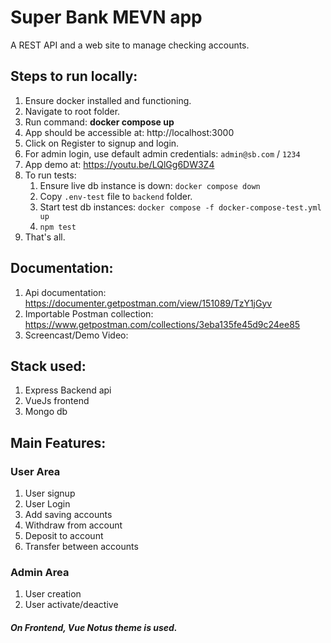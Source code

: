 # Super Bank MEVN app

A REST API and a web site to manage checking accounts.

## Steps to run locally:
1. Ensure docker installed and functioning.
2. Navigate to root folder.
3. Run command: **docker compose up**
4. App should be accessible at: http://localhost:3000
5. Click on Register to signup and login.
6. For admin login, use default admin credentials: 
      `admin@sb.com` / `1234`
7. App demo at: https://youtu.be/LQlGg6DW3Z4
8. To run tests: 
   1. Ensure live db instance is down: `docker compose down`
   2. Copy `.env-test` file to `backend` folder.
   3. Start test db instances: `docker compose -f docker-compose-test.yml up`
   4. `npm test`
9. That's all.

## Documentation:
1. Api documentation: https://documenter.getpostman.com/view/151089/TzY1jGyv
2. Importable Postman collection: https://www.getpostman.com/collections/3eba135fe45d9c24ee85
3. Screencast/Demo Video: 

## Stack used:

1. Express Backend api
2. VueJs frontend
3. Mongo db

## Main Features:
### User Area
1. User signup
2. User Login
3. Add saving accounts
4. Withdraw from account
5. Deposit to account
6. Transfer between accounts

### Admin Area
1. User creation
2. User activate/deactive

##### On Frontend, Vue Notus theme is used.